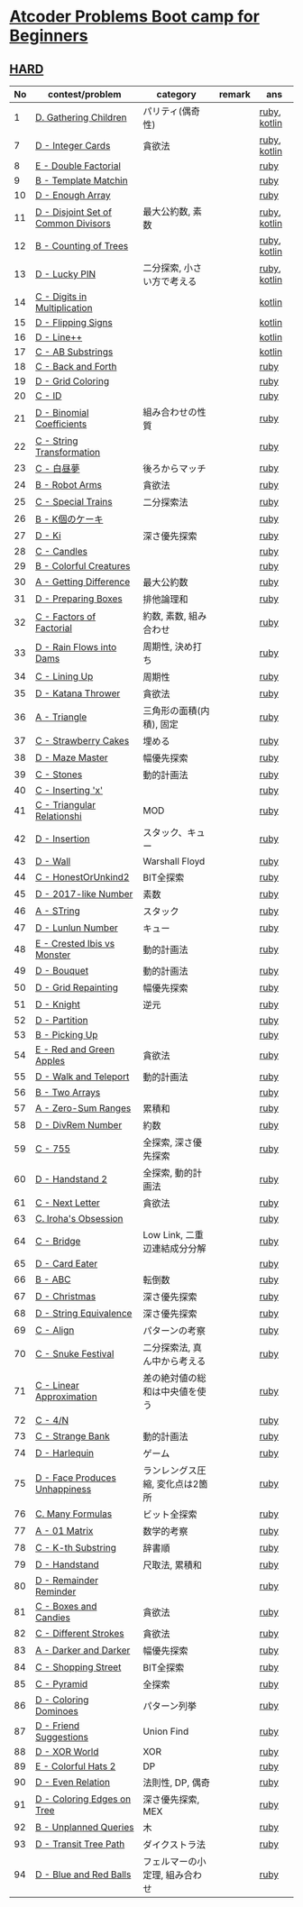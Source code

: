 # [Atcoder Problems Boot camp for Beginners](https://kenkoooo.com/atcoder/#/training)

## [HARD](https://kenkoooo.com/atcoder/#/training/Boot%20camp%20for%20Beginners/3)

| No | contest/problem | category | remark | ans |
|----|-----------------|----------|--------|-----|
| 1 | [D. Gathering Children](https://atcoder.jp/contests/abc136/tasks/abc136_d) | パリティ(偶奇性) | | [ruby](hard/ruby/abc136_d.rb), [kotlin](hard/kotlin/abc136_d.kt) |
| 7 | [D - Integer Cards](https://atcoder.jp/contests/abc127/tasks/abc127_d) | 貪欲法 | | [ruby](hard/ruby/abc127_d.rb), [kotlin](hard/kotlin/abc127_d.kt) |
| 8 | [E - Double Factorial](https://atcoder.jp/contests/abc148/tasks/abc148_e) | | | [ruby](hard/ruby/abc148_e.rb) |
| 9 | [B - Template Matchin](https://atcoder.jp/contests/abc054/tasks/abc054_b) | | | [ruby](hard/ruby/abc054_b.rb) |
| 10 | [D - Enough Array](https://atcoder.jp/contests/abc130/tasks/abc130_d) | | | [ruby](hard/ruby/abc130_d.rb) |
| 11 | [D - Disjoint Set of Common Divisors](https://atcoder.jp/contests/abc142/tasks/abc142_d) | 最大公約数, 素数 | | [ruby](hard/ruby/abc142_d.rb), [kotlin](hard/kotlin/abc142_d.kt) |
| 12 | [B - Counting of Trees](https://atcoder.jp/contests/nikkei2019-2-qual/tasks/nikkei2019_2_qual_b) | | | [ruby](hard/ruby/nikkei2019_2_qual_b.rb), [kotlin](hard/kotlin/nikkei2019_2_qual_b.kt) |
| 13 | [D - Lucky PIN](https://atcoder.jp/contests/sumitrust2019/tasks/sumitb2019_d) | 二分探索, 小さい方で考える | | [ruby](hard/ruby/sumitb2019_d.rb), [kotlin](hard/kotlin/sumitb2019_d.kt) |
| 14 | [C - Digits in Multiplication](https://atcoder.jp/contests/abc057/tasks/abc057_c) | | | [kotlin](hard/kotlin/abc057_c.kt) |
| 15 | [D - Flipping Signs](https://atcoder.jp/contests/abc125/tasks/abc125_d) | | | [kotlin](hard/kotlin/abc125_d.kt) |
| 16 | [D - Line++](https://atcoder.jp/contests/abc160/tasks/abc160_d) | | | [kotlin](hard/kotlin/abc160_d.kt) |
| 17 | [C - AB Substrings](https://atcoder.jp/contests/diverta2019/tasks/diverta2019_c) | | | [kotlin](hard/kotlin/diverta2019_c.kt) |
| 18 | [C - Back and Forth](https://atcoder.jp/contests/abc051/tasks/abc051_c) | | | [ruby](hard/ruby/abc051_c.rb) |
| 19 | [D - Grid Coloring](https://atcoder.jp/contests/abc069/tasks/arc080_b) | | | [ruby](hard/ruby/arc080_b.rb) |
| 20 | [C - ID](https://atcoder.jp/contests/abc113/tasks/abc113_c) | | | [ruby](hard/ruby/abc113_c.rb) |
| 21 | [D - Binomial Coefficients](https://atcoder.jp/contests/abc094/tasks/arc095_b) | 組み合わせの性質 | | [ruby](hard/ruby/arc095_b.rb) |
| 22 | [C - String Transformation](https://atcoder.jp/contests/abc110/tasks/abc110_c) | | | [ruby](hard/ruby/abc110_c.rb) |
| 23 | [C - 白昼夢](https://atcoder.jp/contests/abc049/tasks/arc065_a) | 後ろからマッチ | | [ruby](hard/ruby/arc065_a.rb) |
| 24 | [B - Robot Arms](https://atcoder.jp/contests/keyence2020/tasks/keyence2020_b) | 貪欲法 | | [ruby](hard/ruby/keyence2020_b.rb) |
| 25 | [C - Special Trains](https://atcoder.jp/contests/abc084/tasks/abc084_c) | 二分探索法 | | [ruby](hard/ruby/abc084_c.rb) |
| 26 | [B - K個のケーキ](https://atcoder.jp/contests/code-festival-2016-qualc/tasks/codefestival_2016_qualC_b) | | | [ruby](hard/ruby/codefestival_2016_qualC_b.rb) |
| 27 | [D - Ki](https://atcoder.jp/contests/abc138/tasks/abc138_d) | 深さ優先探索 | | [ruby](hard/ruby/abc138_d.rb) |
| 28 | [C - Candles](https://atcoder.jp/contests/abc107/tasks/arc101_a) |  | | [ruby](hard/ruby/abc107_c.rb) |
| 29 | [B - Colorful Creatures](https://atcoder.jp/contests/agc011/tasks/agc011_b) |  | | [ruby](hard/ruby/agc011_b.rb) |
| 30 | [A - Getting Difference](https://atcoder.jp/contests/agc018/tasks/agc018_a) | 最大公約数 | | [ruby](hard/ruby/agc018_a.rb) |
| 31 | [D - Preparing Boxes](https://atcoder.jp/contests/abc134/tasks/abc134_d) | 排他論理和 | | [ruby](hard/ruby/abc134_d.rb) |
| 32 | [C - Factors of Factorial](https://atcoder.jp/contests/arc067/tasks/arc067_a) | 約数, 素数, 組み合わせ | | [ruby](hard/ruby/arc067_a.rb) |
| 33 | [D - Rain Flows into Dams](https://atcoder.jp/contests/abc133/tasks/abc133_d) | 周期性, 決め打ち | | [ruby](hard/ruby/abc133_d.rb) |
| 34 | [C - Lining Up](https://atcoder.jp/contests/arc066/tasks/arc066_a) | 周期性 | | [ruby](hard/ruby/arc066_a.rb) |
| 35 | [D - Katana Thrower](https://atcoder.jp/contests/abc085/tasks/abc085_d) | 貪欲法 | | [ruby](hard/ruby/abc085_d.rb) |
| 36 | [A - Triangle](https://atcoder.jp/contests/agc036/tasks/agc036_a) | 三角形の面積(内積), 固定 | | [ruby](hard/ruby/agc036_a.rb) |
| 37 | [C - Strawberry Cakes](https://atcoder.jp/contests/ddcc2020-qual/tasks/ddcc2020_qual_c) | 埋める | | [ruby](hard/ruby/ddcc2020_qual_c.rb) |
| 38 | [D - Maze Master](https://atcoder.jp/contests/abc151/tasks/abc151_d) | 幅優先探索 | | [ruby](hard/ruby/abc151_d.rb) |
| 39 | [C - Stones](https://atcoder.jp/contests/tenka1-2019/tasks/tenka1_2019_c) | 動的計画法 | | [ruby](hard/ruby/tenka1_2019_c.rb) |
| 40 | [C - Inserting 'x'](https://atcoder.jp/contests/code-festival-2017-qualc/tasks/code_festival_2017_qualc_c) | | | [ruby](hard/ruby/code_festival_2017_qualc_c.rb) |
| 41 | [C - Triangular Relationshi](https://atcoder.jp/contests/abc108/tasks/arc102_a) | MOD | | [ruby](hard/ruby/arc102_c.rb) |
| 42 | [D - Insertion](https://atcoder.jp/contests/abc064/tasks/abc064_d) | スタック、キュー | | [ruby](hard/ruby/abc064_d.rb) |
| 43 | [D - Wall](https://atcoder.jp/contests/abc079/tasks/abc079_d) | Warshall Floyd | | [ruby](hard/ruby/abc079_d.rb) |
| 44 | [C - HonestOrUnkind2](https://atcoder.jp/contests/abc147/tasks/abc147_c) | BIT全探索 | | [ruby](hard/ruby/abc147_c.rb) |
| 45 | [D - 2017-like Number](https://atcoder.jp/contests/abc084/tasks/abc084_d) | 素数 | | [ruby](hard/ruby/abc084_d.rb) |
| 46 | [A - STring](https://atcoder.jp/contests/agc005/tasks/agc005_a) | スタック | | [ruby](hard/ruby/agc005_a.rb) |
| 47 | [D - Lunlun Number](https://atcoder.jp/contests/abc161/tasks/abc161_d) | キュー | | [ruby](hard/ruby/agc161_d.rb) |
| 48 | [E - Crested Ibis vs Monster](https://atcoder.jp/contests/abc153/tasks/abc153_e) | 動的計画法 | | [ruby](hard/ruby/abc153_e.rb) |
| 49 | [D - Bouquet](https://atcoder.jp/contests/abc156/tasks/abc156_d) | 動的計画法 | | [ruby](hard/ruby/abc156_d.rb) |
| 50 | [D - Grid Repainting](https://atcoder.jp/contests/abc088/tasks/abc088_d) | 幅優先探索 | | [ruby](hard/ruby/abc088_d.rb) |
| 51 | [D - Knight](https://atcoder.jp/contests/abc145/tasks/abc145_d) | 逆元 | | [ruby](hard/ruby/abc145_d.rb) |
| 52 | [D - Partition](https://atcoder.jp/contests/abc112/tasks/abc112_d) | | | [ruby](hard/ruby/abc112_d.rb) |
| 53 | [B - Picking Up](https://atcoder.jp/contests/diverta2019-2/tasks/diverta2019_2_b) | | | [ruby](hard/ruby/diverta2019_2_b.rb) |
| 54 | [E - Red and Green Apples](https://atcoder.jp/contests/abc160/tasks/abc160_e) | 貪欲法 | | [ruby](hard/ruby/abc160_e.rb) |
| 55 | [D - Walk and Teleport](https://atcoder.jp/contests/abc052/tasks/arc067_b) | 動的計画法 | | [ruby](hard/ruby/abc052_d.rb) |
| 56 | [B - Two Arrays](https://atcoder.jp/contests/apc001/tasks/apc001_b) | | | [ruby](hard/ruby/apc001_b.rb) |
| 57 | [A - Zero-Sum Ranges](https://atcoder.jp/contests/agc023/tasks/agc023_a) | 累積和 | | [ruby](hard/ruby/agc023_a.rb) |
| 58 | [D - DivRem Number](https://atcoder.jp/contests/diverta2019/tasks/diverta2019_d) | 約数 | | [ruby](hard/ruby/diverta2019_d.rb) |
| 59 | [C - 755](https://atcoder.jp/contests/abc114/tasks/abc114_c) | 全探索, 深さ優先探索 | | [ruby](hard/ruby/abc114_c.rb) |
| 60 | [D - Handstand 2](https://atcoder.jp/contests/abc152/tasks/abc152_d) | 全探索, 動的計画法 | | [ruby](hard/ruby/abc152_d.rb) |
| 61 | [C - Next Letter](https://atcoder.jp/contests/code-festival-2016-quala/tasks/codefestival_2016_qualA_c) | 貪欲法 | | [ruby](hard/ruby/codefestival_2016_qualA_c.rb) |
| 63 | [C. Iroha's Obsession](https://atcoder.jp/contests/arc058/tasks/arc058_a) | | | [ruby](hard/ruby/arc058_a.rb) |
| 64 | [C - Bridge](https://atcoder.jp/contests/abc075/tasks/abc075_c) | Low Link, 二重辺連結成分分解 | | [ruby](hard/ruby/abc075_c.rb) |
| 65 | [D - Card Eater](https://atcoder.jp/contests/abc053/tasks/arc068_b) | | | [ruby](hard/ruby/abc053_d.rb) |
| 66 | [B - ABC](https://atcoder.jp/contests/agc034/tasks/agc034_b) | 転倒数 | | [ruby](hard/ruby/abc034_b.rb) |
| 67 | [D - Christmas](https://atcoder.jp/contests/abc115/tasks/abc115_d) | 深さ優先探索 | | [ruby](hard/ruby/abc115_d.rb) |
| 68 | [D - String Equivalence](https://atcoder.jp/contests/panasonic2020/tasks/panasonic2020_d) | 深さ優先探索 | | [ruby](hard/ruby/panasonic2020_d.rb) |
| 69 | [C - Align](https://atcoder.jp/contests/tenka1-2018/tasks/tenka1_2018_c) | パターンの考察 | | [ruby](hard/ruby/tenka1_2018_c.rb) |
| 70 | [C - Snuke Festival](https://atcoder.jp/contests/abc077/tasks/arc084_a) | 二分探索法, 真ん中から考える | | [ruby](hard/ruby/abc077_c.rb) |
| 71 | [C - Linear Approximation](https://atcoder.jp/contests/abc102/tasks/arc100_a) | 差の絶対値の総和は中央値を使う | | [ruby](hard/ruby/abc102_c.rb) |
| 72 | [C - 4/N](https://atcoder.jp/contests/tenka1-2017/tasks/tenka1_2017_c) |  | | [ruby](hard/ruby/tenka1_2017_c.rb) |
| 73 | [C - Strange Bank](https://atcoder.jp/contests/abc099/tasks/abc099_c) | 動的計画法 | | [ruby](hard/ruby/abc099_c.rb) |
| 74 | [D - Harlequin](https://atcoder.jp/contests/caddi2018b/tasks/caddi2018_b) | ゲーム | | [ruby](hard/ruby/caddi2018b_d.rb) |
| 75 | [D - Face Produces Unhappiness](https://atcoder.jp/contests/abc140/tasks/abc140_d) | ランレングス圧縮, 変化点は2箇所 | | [ruby](hard/ruby/abc140_d.rb) |
| 76 | [C. Many Formulas](https://atcoder.jp/contests/abc045/tasks/arc061_a) | ビット全探索 | | [ruby](hard/ruby/abc045_c.rb) |
| 77 | [A - 01 Matrix](https://atcoder.jp/contests/agc038/tasks/agc038_a) | 数学的考察 | | [ruby](hard/ruby/agc038_a.rb) |
| 78 | [C - K-th Substring](https://atcoder.jp/contests/abc097/tasks/arc097_a) | 辞書順 | | [ruby](hard/ruby/abc097_c.rb) |
| 79 | [D - Handstand](https://atcoder.jp/contests/abc124/tasks/abc124_d) | 尺取法, 累積和 | | [ruby](hard/ruby/abc124_d.rb) |
| 80 | [D - Remainder Reminder](https://atcoder.jp/contests/abc090/tasks/arc091_b) | | | [ruby](hard/ruby/abc090_d.rb) |
| 81 | [C - Boxes and Candies](https://atcoder.jp/contests/abc048/tasks/arc064_a) | 貪欲法 | | [ruby](hard/ruby/abc048_c.rb) |
| 82 | [C - Different Strokes](https://atcoder.jp/contests/nikkei2019-qual/tasks/nikkei2019_qual_c) | 貪欲法 | | [ruby](hard/ruby/nikkei2019-qual_c.rb) |
| 83 | [A - Darker and Darker](https://atcoder.jp/contests/agc033/tasks/agc033_a) | 幅優先探索 | | [ruby](hard/ruby/agc033_a.rb) |
| 84 | [C - Shopping Street](https://atcoder.jp/contests/abc080/tasks/abc080_c) | BIT全探索 | | [ruby](hard/ruby/abc080_c.rb) |
| 85 | [C - Pyramid](https://atcoder.jp/contests/abc112/tasks/abc112_c) | 全探索 | | [ruby](hard/ruby/abc112_c.rb) |
| 86 | [D - Coloring Dominoes](https://atcoder.jp/contests/abc071/tasks/arc081_b) | パターン列挙 | | [ruby](hard/ruby/abc071_d.rb) |
| 87 | [D - Friend Suggestions](https://atcoder.jp/contests/abc157/tasks/abc157_d) | Union Find | | [ruby](hard/ruby/abc157_d.rb) |
| 88 | [D - XOR World](https://atcoder.jp/contests/abc121/tasks/abc121_d) | XOR | | [ruby](hard/ruby/abc121_d.rb) |
| 89 | [E - Colorful Hats 2](https://atcoder.jp/contests/sumitrust2019/tasks/sumitb2019_e) | DP | | [ruby](hard/ruby/sumitb2019_e.rb) |
| 90 | [D - Even Relation](https://atcoder.jp/contests/abc126/tasks/abc126_d) | 法則性, DP, 偶奇 | | [ruby](hard/ruby/abc126_d.rb) |
| 91 | [D - Coloring Edges on Tree](https://atcoder.jp/contests/abc146/tasks/abc146_d) | 深さ優先探索, MEX | | [ruby](hard/ruby/abc146_d.rb) |
| 92 | [B - Unplanned Queries](https://atcoder.jp/contests/agc014/tasks/agc014_b) | 木 | | [ruby](hard/ruby/agc014_b.rb) |
| 93 | [D - Transit Tree Path](https://atcoder.jp/contests/abc070/tasks/abc070_d) | ダイクストラ法 | | [ruby](hard/ruby/abc070_d.rb) |
| 94 | [D - Blue and Red Balls](https://atcoder.jp/contests/abc132/tasks/abc132_d) | フェルマーの小定理, 組み合わせ | | [ruby](hard/ruby/abc0132_d.rb) |
